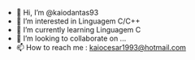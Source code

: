 - 👋 Hi, I’m @kaiodantas93
- 👀 I’m interested in  Linguagem C/C++
- 🌱 I’m currently learning  Linguagem C
- 💞️ I’m looking to collaborate on ...
- 📫 How to reach me : kaiocesar1993@hotmail.com

<!---
kaiodantas93/kaiodantas93 is a ✨ special ✨ repository because its `README.md` (this file) appears on your GitHub profile.
You can click the Preview link to take a look at your changes.
--->
